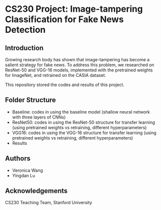# CS230 Project: Image-tampering Classification for Fake News Detection

## Introduction
Growing research body has shown that image-tampering has become a salient strategy for fake news. To address this problem, we researched on ResNet-50 and VGG-16 models, implemented with the pretrained weights for ImageNet, and retrained on the CASIA dataset.

This repository stored the codes and results of this project. 

## Folder Structure
* Baseline: codes in using the baseline model (shallow neural network with three layers of CNNs)
* ResNet50: codes in using the ResNet-50 structure for transfer learning (using pretrained weights vs retraining, different hyperparameters)
* VGG16: codes in using the VGG-16 structure for transfer learning (using pretrained weights vs retraining, different hyperparameters)
* Results

## Authors
* Veronica Wang
* Yingdan Lu

## Acknowledgements
CS230 Teaching Team, Stanford University
